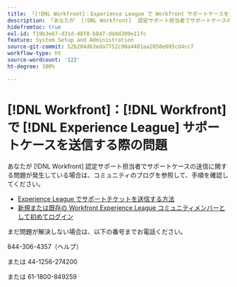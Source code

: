 ```yaml
---
title: 「[!DNL Workfront]：Experience League で Workfront サポートケースを送信する際の問題」
description: 「あなたが  [!DNL Workfront]  認定サポート担当者でサポートケースの送信に関する問題が発生している場合は、以下の番号までお電話ください。お手伝いさせていただきます。」
hidefromtoc: true
exl-id: f19b3e67-d31d-48f8-b847-dd4d309e11fc
feature: System Setup and Administration
source-git-commit: 52b204d63eda7752c90a4481aa2050e695cd4cc7
workflow-type: ht
source-wordcount: '122'
ht-degree: 100%

---
```


# [!DNL Workfront]：[!DNL Workfront] で [!DNL Experience League] サポートケースを送信する際の問題

あなたが [!DNL Workfront] 認定サポート担当者でサポートケースの送信に関する問題が発生している場合は、コミュニティのブログを参照して、手順を確認してください。

* [Experience League でサポートチケットを送信する方法](https://experienceleaguecommunities.adobe.com/t5/workfront-blogs/how-to-submit-a-support-ticket-on-experience-league/ba-p/461737)
* [新規または既存の Workfront Experience League コミュニティメンバーとして初めてログイン](https://experienceleaguecommunities.adobe.com/t5/workfront-blogs/logging-in-for-the-first-time-as-a-new-or-existing-workfront/ba-p/461472)

まだ問題が解決しない場合は、以下の番号までお電話ください。

844-306-4357（ヘルプ）

または 44-1256-274200

または 61-1800-849259

